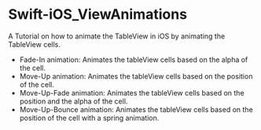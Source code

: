 # Swift-iOS_ViewAnimations

A Tutorial on how to animate the TableView in iOS by animating the TableView cells.
* Fade-In animation: Animates the tableView cells based on the alpha of the cell.
* Move-Up animation: Animates the tableView cells based on the position of the cell.
* Move-Up-Fade animation: Animates the tableView cells based on the position and the alpha of the cell.
* Move-Up-Bounce animation: Animates the tableView cells based on the position of the cell with a spring animation.

